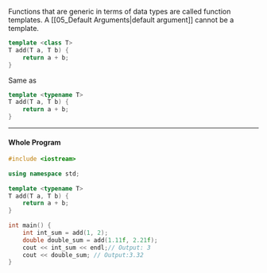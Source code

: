 Functions that are generic in terms of data types are called function templates. A [[05_Default Arguments|default argument]] cannot be a template.

```cpp
template <class T>  
T add(T a, T b) {  
    return a + b;  
}
```
Same as
```cpp
template <typename T>  
T add(T a, T b) {  
    return a + b;  
}
```

---
#### Whole Program
```cpp
#include <iostream>  
  
using namespace std;  
  
template <typename T>  
T add(T a, T b) {  
    return a + b;  
}  
  
int main() {  
    int int_sum = add(1, 2);  
    double double_sum = add(1.11f, 2.21f);  
    cout << int_sum << endl;// Output: 3  
    cout << double_sum; // Output:3.32  
}
```
